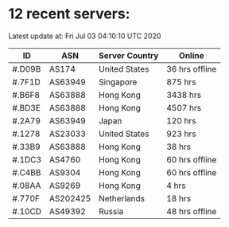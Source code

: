 # 12 recent servers:

Latest update at: Fri Jul 03 04:10:10 UTC 2020

| ID | ASN | Server Country | Online |
| -- | --- | -------------- | ------ |
| #.D09B | AS174 | United States | 36 hrs offline |
| #.7F1D | AS63949 | Singapore | 875 hrs |
| #.B6F8 | AS63888 | Hong Kong | 3438 hrs |
| #.BD3E | AS63888 | Hong Kong | 4507 hrs |
| #.2A79 | AS63949 | Japan | 120 hrs |
| #.1278 | AS23033 | United States | 923 hrs |
| #.33B9 | AS63888 | Hong Kong | 38 hrs |
| #.1DC3 | AS4760 | Hong Kong | 60 hrs offline |
| #.C4BB | AS9304 | Hong Kong | 60 hrs offline |
| #.08AA | AS9269 | Hong Kong | 4 hrs |
| #.770F | AS202425 | Netherlands | 18 hrs |
| #.10CD | AS49392 | Russia | 48 hrs offline |

